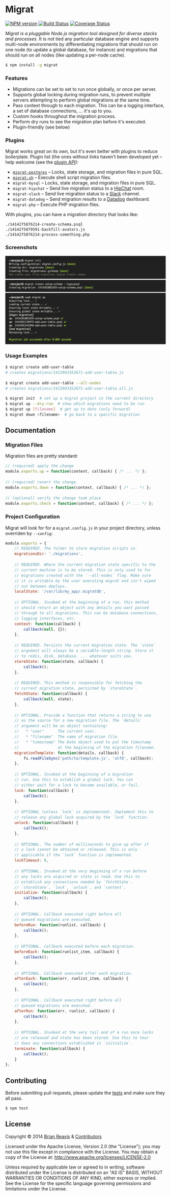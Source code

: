 # Migrat
[![NPM version](http://img.shields.io/npm/v/migrat.svg?style=flat)](https://www.npmjs.org/package/migrat)
[![Build Status](http://img.shields.io/travis/naturalatlas/migrat/master.svg?style=flat)](https://travis-ci.org/naturalatlas/migrat)
[![Coverage Status](http://img.shields.io/coveralls/naturalatlas/migrat/master.svg?style=flat)](https://coveralls.io/r/naturalatlas/migrat)

*Migrat is a pluggable Node.js migration tool designed for diverse stacks and processes.* It is not tied any particular database engine and supports multi-node environments by differentiating migrations that should run on one node (to update a global database, for instance) and migrations that should run on all nodes (like updating a per-node cache).

```sh
$ npm install -g migrat
```

### Features

- Migrations can be set to set to run once globally, or once per server.
- Supports global locking during migration runs, to prevent multiple servers attempting to perform global migrations at the same time.
- Pass context through to each migration. This can be a logging interface, a set of database connections, ... it's up to you.
- Custom hooks throughout the migration process.
- Perform dry runs to see the migration plan before it's executed.
- Plugin-friendly (see below)

### Plugins

Migrat works great on its own, but it's even better with plugins to reduce boilerplate. Plugin list (the ones without links haven't been developed yet – help welcome (see the [plugin API](https://github.com/naturalatlas/migrat/wiki/Plugin-API)):

 - [`migrat-postgres`](https://github.com/naturalatlas/migrat-postgres) – Locks, state storage, and migration files in pure SQL.
 - [`migrat-sh`](https://github.com/naturalatlas/migrat-sh) – Execute shell script migration files.
 - `migrat-mysql` – Locks, state storage, and migration files in pure SQL.
 - `migrat-hipchat` – Send live migration status to a [HipChat](https://www.hipchat.com/) room.
 - `migrat-slack` – Send live migration status to a [Slack](https://slack.com/) channel.
 - `migrat-datadog` – Send migration results to a [Datadog](https://www.datadoghq.com) dashboard.
 - `migrat-php` – Execute PHP migration files.

With plugins, you can have a migration directory that looks like:

```
./1414275876214-create-schema.psql
./1414275879591-backfill-avatars.js
./1414275876214-process-something.php
```

### Screenshots

![migrat init](screenshots/init.png)
![migrat create](screenshots/create.png)
![migrat up](screenshots/up.png)

### Usage Examples

```sh
$ migrat create add-user-table
# creates migrations/1413963352671-add-user-table.js

$ migrat create add-user-table --all-nodes
# creates migrations/1413963352671-add-user-table.all.js
```

```sh
$ migrat init  # set up a migrat project in the current directory
$ migrat up --dry-run  # show which migrations need to be run
$ migrat up [filename]  # get up to date (only forward)
$ migrat down <filename>  # go back to a specific migration
```

## Documentation

### Migration Files

Migration files are pretty standard:

```js
// (required) apply the change
module.exports.up = function(context, callback) { /* ... */ };

// (required) revert the change
module.exports.down = function(context, callback) { /* ... */ };

// (optional) verify the change took place
module.exports.check = function(context, callback) { /* ... */ };
```

### Project Configuration

Migrat will look for for a `migrat.config.js` in your project directory, unless overriden by `--config`:

```js
module.exports = {
    // REQUIRED. The folder to store migration scripts in.
    migrationsDir: './migrations',

    // REQUIRED. Where the current migration state specific to the
    // current machine is to be stored. This is only used to for
    // migrations created with the `--all-nodes` flag. Make sure
    // it is writable by the user executing migrat and isn't wiped
    // out between deploys.
    localState: '/var/lib/my_app/.migratdb',

    // OPTIONAL. Invoked at the beginning of a run, this method
    // should return an object with any details you want passed
    // through to all migrations. This can be database connections,
    // logging interfaces, etc.
    context: function(callback) {
        callback(null, {});
    },

    // REQUIRED. Persists the current migration state. The `state`
    // argument will always be a variable-length string. Store it
    // to redis, disk, database, ... whatever suits you.
    storeState: function(state, callback) {
        callback();
    },

    // REQUIRED. This method is responsible for fetching the
    // current migration state, persisted by `storeState`.
    fetchState: function(callback) {
        callback(null, state);
    },

    // OPTIONAL. Provide a function that returns a string to use
    // as the source for a new migration file. The `details`
    // argument will be an object containing:
    //   * "user"      The current user.
    //   * "filename"  The name of migration file.
    //   * "timestamp" The Date object used to put the timestamp
    //                 at the beginning of the migration filename.
    migrationTemplate: function(details, callback) {
        fs.readFileSync('path/to/template.js', 'utf8', callback);
    },

    // OPTIONAL. Invoked at the beginning of a migration
    // run. Use this to establish a global lock. You can
    // either wait for a lock to become available, or fail.
    lock: function(callback) {
        callback();
    },

    // OPTIONAL (unless `lock` is implemented). Implement this to
    // release any global lock acquired by the `lock` function.
    unlock: function(callback) {
        callback();
    },

    // OPTIONAL. The number of milliseconds to give up after if
    // a lock cannot be obtained or released. This is only
    // applicable if the `lock` function is implemented.
    lockTimeout: 0,

    // OPTIONAL. Invoked at the very beginning of a run before
    // any locks are acquired or state is read. Use this to
    // establish any connections needed by `fetchState`,
    // `storeState`, `lock`, `unlock`, and `context`.
    initialize: function(callback) {
        callback();
    },

    // OPTIONAL. Callback executed right before all
    // queued migrations are executed.
    beforeRun: function(runlist, callback) {
        callback();
    },

    // OPTIONAL. Callback executed before each migration.
    beforeEach: function(runlist_item, callback) {
        callback();
    },

    // OPTIONAL. Callback executed after each migration.
    afterEach: function(err, runlist_item, callback) {
        callback();
    },

    // OPTIONAL. Callback executed right before all
    // queued migrations are executed.
    afterRun: function(err, runlist, callback) {
        callback();
    },

    // OPTIONAL. Invoked at the very tail end of a run once locks
    // are released and state has been stored. Use this to tear
    // down any connections established in `initialize`.
    terminate: function(callback) {
        callback();
    }
};
```

## Contributing

Before submitting pull requests, please update the [tests](test) and make sure they all pass.

```sh
$ npm test
```

## License

Copyright &copy; 2014 [Brian Reavis](https://github.com/brianreavis) & [Contributors](https://github.com/naturalatlas/migrat/graphs/contributors)

Licensed under the Apache License, Version 2.0 (the "License"); you may not use this file except in compliance with the License. You may obtain a copy of the License at: http://www.apache.org/licenses/LICENSE-2.0

Unless required by applicable law or agreed to in writing, software distributed under the License is distributed on an "AS IS" BASIS, WITHOUT WARRANTIES OR CONDITIONS OF ANY KIND, either express or implied. See the License for the specific language governing permissions and limitations under the License.
